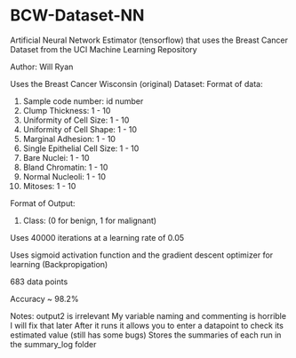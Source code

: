 # BCW-Dataset-NN
Artificial Neural Network Estimator (tensorflow) that uses the Breast Cancer Dataset from the UCI Machine Learning Repository

Author: Will Ryan

Uses the Breast Cancer Wisconsin (original) Dataset:
Format of data:
1. Sample code number: id number 
2. Clump Thickness: 1 - 10 
3. Uniformity of Cell Size: 1 - 10 
4. Uniformity of Cell Shape: 1 - 10 
5. Marginal Adhesion: 1 - 10 
6. Single Epithelial Cell Size: 1 - 10 
7. Bare Nuclei: 1 - 10 
8. Bland Chromatin: 1 - 10 
9. Normal Nucleoli: 1 - 10 
10. Mitoses: 1 - 10 

Format of Output:

1. Class: (0 for benign, 1 for malignant)

Uses 40000 iterations at a learning rate of 0.05

Uses sigmoid activation function and the gradient descent optimizer for learning (Backpropigation)

683 data points

Accuracy ~ 98.2%

Notes: output2 is irrelevant
My variable naming and commenting is horrible I will fix that later
After it runs it allows you to enter a datapoint to check its estimated value (still has some bugs)
Stores the summaries of each run in the summary_log folder
